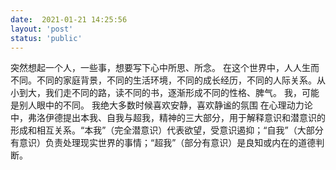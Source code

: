 ```yaml
---
date:  2021-01-21 14:25:56
layout: 'post'
status: 'public'
---
```


突然想起一个人，一些事，想要写下心中所思、所念。
在这个世界中，人人生而不同。不同的家庭背景，不同的生活环境，不同的成长经历，不同的人际关系。从小到大，我们走不同的路，读不同的书，逐渐形成不同的性格、脾气。
我，可能是别人眼中的不同。
我绝大多数时候喜欢安静，喜欢静谧的氛围
在心理动力论中，弗洛伊德提出本我、自我与超我，精神的三大部分，用于解释意识和潜意识的形成和相互关系。“本我”（完全潜意识）代表欲望，受意识遏抑；“自我”（大部分有意识）负责处理现实世界的事情；“超我”（部分有意识）是良知或内在的道德判断。